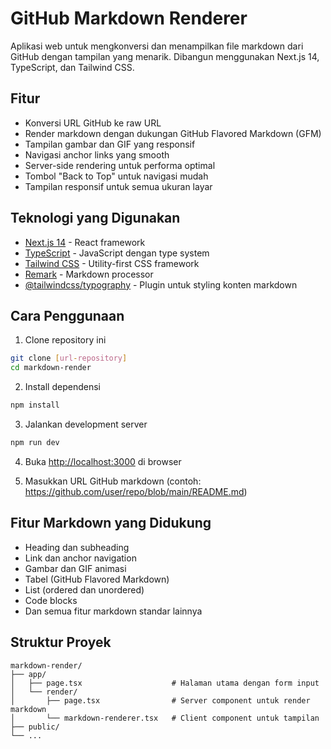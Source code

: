 # GitHub Markdown Renderer

Aplikasi web untuk mengkonversi dan menampilkan file markdown dari GitHub dengan tampilan yang menarik. Dibangun menggunakan Next.js 14, TypeScript, dan Tailwind CSS.

## Fitur

- Konversi URL GitHub ke raw URL
- Render markdown dengan dukungan GitHub Flavored Markdown (GFM)
- Tampilan gambar dan GIF yang responsif
- Navigasi anchor links yang smooth
- Server-side rendering untuk performa optimal
- Tombol "Back to Top" untuk navigasi mudah
- Tampilan responsif untuk semua ukuran layar

## Teknologi yang Digunakan

- [Next.js 14](https://nextjs.org/) - React framework
- [TypeScript](https://www.typescriptlang.org/) - JavaScript dengan type system
- [Tailwind CSS](https://tailwindcss.com/) - Utility-first CSS framework
- [Remark](https://github.com/remarkjs/remark) - Markdown processor
- [@tailwindcss/typography](https://tailwindcss.com/docs/typography-plugin) - Plugin untuk styling konten markdown

## Cara Penggunaan

1. Clone repository ini
```bash
git clone [url-repository]
cd markdown-render
```

2. Install dependensi
```bash
npm install
```

3. Jalankan development server
```bash
npm run dev
```

4. Buka [http://localhost:3000](http://localhost:3000) di browser

5. Masukkan URL GitHub markdown (contoh: https://github.com/user/repo/blob/main/README.md)

## Fitur Markdown yang Didukung

- Heading dan subheading
- Link dan anchor navigation
- Gambar dan GIF animasi
- Tabel (GitHub Flavored Markdown)
- List (ordered dan unordered)
- Code blocks
- Dan semua fitur markdown standar lainnya

## Struktur Proyek

```
markdown-render/
├── app/
│   ├── page.tsx                    # Halaman utama dengan form input
│   └── render/
│       ├── page.tsx                # Server component untuk render markdown
│       └── markdown-renderer.tsx   # Client component untuk tampilan
├── public/
└── ...
```